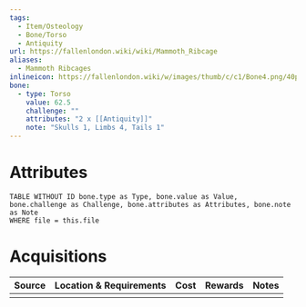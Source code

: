 ```yaml
---
tags:
  - Item/Osteology
  - Bone/Torso
  - Antiquity 
url: https://fallenlondon.wiki/wiki/Mammoth_Ribcage
aliases:
  - Mammoth Ribcages
inlineicon: https://fallenlondon.wiki/w/images/thumb/c/c1/Bone4.png/40px-Bone4.png
bone:
  - type: Torso
    value: 62.5
    challenge: ""
    attributes: "2 x [[Antiquity]]"
    note: "Skulls 1, Limbs 4, Tails 1"
---
```



# Attributes 

```dataview
TABLE WITHOUT ID bone.type as Type, bone.value as Value, bone.challenge as Challenge, bone.attributes as Attributes, bone.note as Note
WHERE file = this.file 
```


# Acquisitions

| Source | Location & Requirements | Cost | Rewards | Notes |
| ------ | ----------------------- | ---- | ------- | ----- |
|        |                         |      |         |       |



